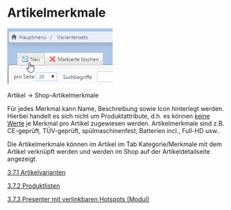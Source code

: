 # Artikelmerkmale

![](bild29.png)

Artikel → Shop-Artikelmerkmale

Für jedes Merkmal kann Name, Beschreibung sowie Icon hinterlegt werden. Hierbei handelt es sich nicht um Produktattribute, d.h. es können <u>keine Werte</u> je Merkmal pro Artikel zugewiesen werden. Artikelmerkmale sind z.B. CE-geprüft, TÜV-geprüft, spülmaschinenfest, Batterien incl., Full-HD usw..

Die Artikelmerkmale können im Artikel im Tab Kategorie/Merkmale mit dem Artikel verknüpft werden und werden im Shop auf der Artikeldetailseite angezeigt.



[3.7.1 Artikelvarianten](artikelvarianten.md)

[3.7.2 Produktlisten](produktlisten.md)

[3.7.3 Presenter mit verlinkbaren Hotspots (Modul)](presenter_mit_verlinkbaren_hotspots_modul.md)